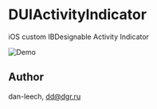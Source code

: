# DUIActivityIndicator
iOS custom IBDesignable Activity Indicator

![Demo](https://cloud.githubusercontent.com/assets/6331634/8233671/355b4660-15e0-11e5-8b56-1ef524a42b07.png)

## Author

dan-leech, dd@dgr.ru
